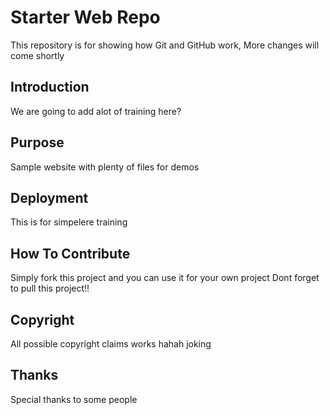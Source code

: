 # Starter Web Repo

This repository is for showing how Git and GitHub work,
More changes will come shortly

## Introduction

We are going to add alot of training here?

## Purpose

Sample website with plenty of files for demos

## Deployment 

This is for simpelere training

## How To Contribute

Simply fork this project and you can use it for your own project
Dont forget to pull this project!!

## Copyright

All possible copyright claims works
hahah joking

## Thanks

Special thanks to some people